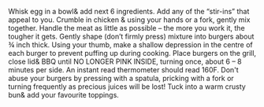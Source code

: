 Whisk egg in a bowl& add next 6 ingredients.
Add any of the “stir-ins” that appeal to you.
Crumble in chicken & using your hands or a fork, gently mix together.
Handle the meat as little as possible – the more you work it, the tougher it gets.
Gently shape (don’t firmly press) mixture into burgers about ¾ inch thick.
Using your thumb, make a shallow depression in the centre of each burger to prevent puffing up during cooking.
Place burgers on the grill, close lid& BBQ until NO LONGER PINK INSIDE, turning once, about 6 – 8 minutes per side.
An instant read thermometer should read 160F.
Don't abuse your burgers by pressing with a spatula, pricking with a fork or turning frequently as precious juices will be lost!
Tuck into a warm crusty bun& add your favourite toppings.